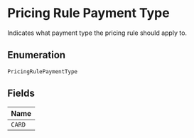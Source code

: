 
# Pricing Rule Payment Type

Indicates what payment type the pricing rule should apply to.

## Enumeration

`PricingRulePaymentType`

## Fields

| Name |
|  --- |
| `CARD` |

